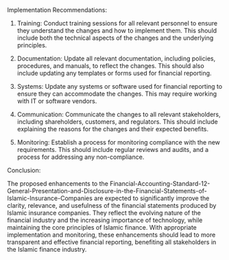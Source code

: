 Implementation Recommendations:

1. Training: Conduct training sessions for all relevant personnel to ensure they understand the changes and how to implement them. This should include both the technical aspects of the changes and the underlying principles.

2. Documentation: Update all relevant documentation, including policies, procedures, and manuals, to reflect the changes. This should also include updating any templates or forms used for financial reporting.

3. Systems: Update any systems or software used for financial reporting to ensure they can accommodate the changes. This may require working with IT or software vendors.

4. Communication: Communicate the changes to all relevant stakeholders, including shareholders, customers, and regulators. This should include explaining the reasons for the changes and their expected benefits.

5. Monitoring: Establish a process for monitoring compliance with the new requirements. This should include regular reviews and audits, and a process for addressing any non-compliance.

Conclusion:

The proposed enhancements to the Financial-Accounting-Standard-12-General-Presentation-and-Disclosure-in-the-Financial-Statements-of-Islamic-Insurance-Companies are expected to significantly improve the clarity, relevance, and usefulness of the financial statements produced by Islamic insurance companies. They reflect the evolving nature of the financial industry and the increasing importance of technology, while maintaining the core principles of Islamic finance. With appropriate implementation and monitoring, these enhancements should lead to more transparent and effective financial reporting, benefiting all stakeholders in the Islamic finance industry.